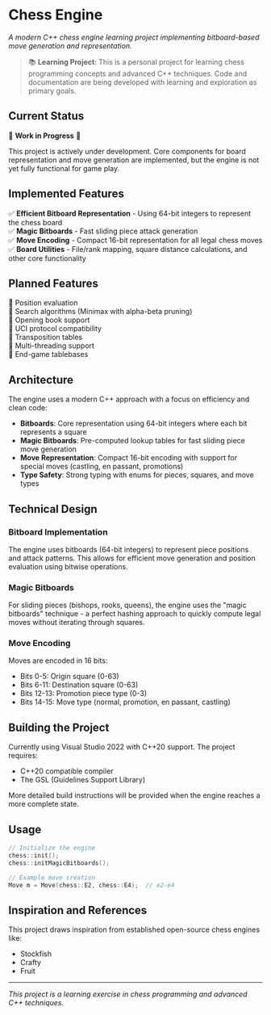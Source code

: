 # **Chess Engine**

*A modern C++ chess engine learning project implementing bitboard-based move generation and representation.*

> 📚 **Learning Project**: This is a personal project for learning chess programming concepts and advanced C++ techniques. Code and documentation are being developed with learning and exploration as primary goals.

## **Current Status**

🚧 **Work in Progress** 🚧

This project is actively under development. Core components for board representation and move generation are implemented, but the engine is not yet fully functional for game play.

## **Implemented Features**

✅ **Efficient Bitboard Representation** - Using 64-bit integers to represent the chess board  
✅ **Magic Bitboards** - Fast sliding piece attack generation  
✅ **Move Encoding** - Compact 16-bit representation for all legal chess moves  
✅ **Board Utilities** - File/rank mapping, square distance calculations, and other core functionality  

## **Planned Features**

🔲 Position evaluation  
🔲 Search algorithms (Minimax with alpha-beta pruning)  
🔲 Opening book support  
🔲 UCI protocol compatibility  
🔲 Transposition tables  
🔲 Multi-threading support  
🔲 End-game tablebases  

## **Architecture**

The engine uses a modern C++ approach with a focus on efficiency and clean code:

- **Bitboards**: Core representation using 64-bit integers where each bit represents a square
- **Magic Bitboards**: Pre-computed lookup tables for fast sliding piece move generation
- **Move Representation**: Compact 16-bit encoding with support for special moves (castling, en passant, promotions)
- **Type Safety**: Strong typing with enums for pieces, squares, and move types

## **Technical Design**

### **Bitboard Implementation**
The engine uses bitboards (64-bit integers) to represent piece positions and attack patterns. This allows for efficient move generation and position evaluation using bitwise operations.

### **Magic Bitboards**
For sliding pieces (bishops, rooks, queens), the engine uses the "magic bitboards" technique - a perfect hashing approach to quickly compute legal moves without iterating through squares.

### **Move Encoding**
Moves are encoded in 16 bits:
- Bits 0-5: Origin square (0-63)
- Bits 6-11: Destination square (0-63)
- Bits 12-13: Promotion piece type (0-3)
- Bits 14-15: Move type (normal, promotion, en passant, castling)

## **Building the Project**

Currently using Visual Studio 2022 with C++20 support. The project requires:
- C++20 compatible compiler
- The GSL (Guidelines Support Library)

More detailed build instructions will be provided when the engine reaches a more complete state.

## **Usage**

```cpp
// Initialize the engine
chess::init();
chess::initMagicBitboards();

// Example move creation
Move m = Move(chess::E2, chess::E4);  // e2-e4
```
## **Inspiration and References**

This project draws inspiration from established open-source chess engines like:
- Stockfish
- Crafty
- Fruit

---

*This project is a learning exercise in chess programming and advanced C++ techniques.*
